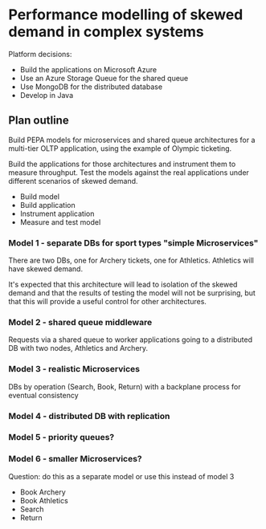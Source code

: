 # Performance modelling of skewed demand in complex systems

Platform decisions:

* Build the applications on Microsoft Azure
* Use an Azure Storage Queue for the shared queue
* Use MongoDB for the distributed database
* Develop in Java

## Plan outline

Build PEPA models for microservices and shared queue architectures for a multi-tier OLTP application, using the example of Olympic ticketing.

Build the applications for those architectures and instrument them to measure throughput.
Test the models against the real applications under different scenarios of skewed demand.

* Build model
* Build application
* Instrument application
* Measure and test model

### Model 1 - separate DBs for sport types "simple Microservices"

There are two DBs, one for Archery tickets, one for Athletics.  Athletics will have skewed demand.

It's expected that this architecture will lead to isolation of the skewed demand and that the results of testing the model will not be surprising, but that this will provide a useful control for other architectures.

### Model 2 - shared queue middleware

Requests via a shared queue to worker applications going to a distributed DB with two nodes, Athletics and Archery.

### Model 3 - realistic Microservices

DBs by operation (Search, Book, Return) with a backplane process for eventual consistency

### Model 4 - distributed DB with replication

### Model 5 - priority queues?

### Model 6 - smaller Microservices?

Question: do this as a separate model or use this instead of model 3

* Book Archery
* Book Athletics
* Search
* Return
